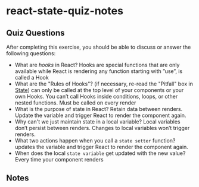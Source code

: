 # react-state-quiz-notes

## Quiz Questions

After completing this exercise, you should be able to discuss or answer the following questions:

- What are _hooks_ in React?
  Hooks are special functions that are only available while React is rendering
  any function starting with ”use”, is called a Hook
- What are the "Rules of Hooks"? (if necessary, re-read the "Pitfall" box in [State](https://react.dev/learn/state-a-components-memory))
  can only be called at the top level of your components or your own Hooks. You can’t call Hooks inside conditions, loops, or other nested functions.
  Must be called on every render
- What is the purpose of state in React?
  Retain data between renders.
  Update the variable and trigger React to render the component again.
- Why can't we just maintain state in a local variable?
  Local variables don’t persist between renders.
  Changes to local variables won’t trigger renders.
- What two actions happen when you call a `state setter` function?
  updates the variable and trigger React to render the component again.
- When does the local `state variable` get updated with the new value?
  Every time your component renders

## Notes
